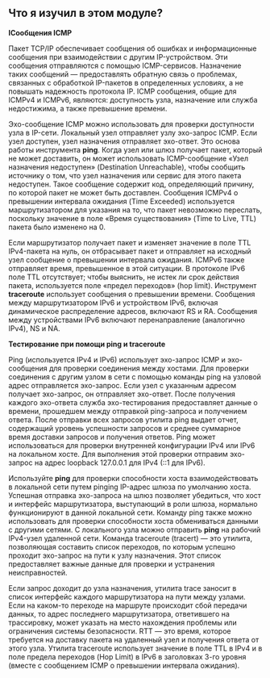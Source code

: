 <!-- verified: agorbachev 03.05.2022 -->

<!-- 13.3.3 -->
##  Что я изучил в этом модуле?

**IСообщения ICMP**

Пакет TCP/IP обеспечивает сообщения об ошибках и информационные сообщения при взаимодействии с другим IP-устройством. Эти сообщения отправляются с помощью ICMP-сервисов. Назначение таких сообщений — предоставлять обратную связь о проблемах, связанных с обработкой IP-пакетов в определенных условиях, а не повышать надежность протокола IP. ICMP сообщения, общие для ICMPv4 и ICMPv6, являются: доступность узла, назначение или служба недостижима, а также превышение времени. 

Эхо-сообщение ICMP можно использовать для проверки доступности узла в IP-сети. Локальный узел отправляет узлу эхо-запрос ICMP. Если узел доступен, узел назначения отправляет эхо-ответ. Это основа работы инструмента **ping**. Когда узел или шлюз получает пакет, который не может доставить, он может использовать ICMP-сообщение «Узел назначения недоступен» (Destination Unreachable), чтобы сообщить источнику о том, что узел назначения или сервис для этого пакета недоступен. Такое сообщение содержит код, определяющий причину, по которой пакет не может быть доставлен. Сообщения ICMPv4 о превышении интервала ожидания (Time Exceeded) используется маршрутизатором для указания на то, что пакет невозможно переслать, поскольку значение в поле «Время существования» (Time to Live, TTL) пакета было изменено на 0. 

Если маршрутизатор получает пакет и изменяет значение в поле TTL IPv4-пакета на нуль, он отбрасывает пакет и отправляет на исходный узел сообщение о превышении интервала ожидания. ICMPv6 также отправляет время, превышенное в этой ситуации. В протоколе IPv6 поле TTL отсутствует; чтобы выяснить, не истек ли срок действия пакета, используется поле «предел переходов» (hop limit).  Инструмент **traceroute** использует сообщения о превышении времени. Сообщения между маршрутизатором IPv6 и устройством IPv6, включая динамическое распределение адресов, включают RS и RA. Сообщения между устройствами IPv6 включают перенаправление (аналогично IPv4), NS и NA.

**Тестирование при помощи ping и traceroute**

Ping (используется IPv4 и IPv6) использует эхо-запрос ICMP и эхо-сообщения для проверки соединения между хостами. Для проверки соединения с другим узлом в сети с помощью команды ping на узловой адрес отправляется эхо-запрос. Если узел с указанным адресом получает эхо-запрос, он отправляет эхо-ответ. После получения каждого эхо-ответа служба эхо-тестирования предоставляет данные о времени, прошедшем между отправкой ping-запроса и получением ответа. После отправки всех запросов утилита ping выдает отчет, содержащий уровень успешности запросов и среднее суммарное время доставки запросов и получения ответов. Ping может использоваться для проверки внутренней конфигурации IPv4 или IPv6 на локальном хосте. Для выполнения этой проверки отправим эхо-запрос на адрес loopback 127.0.0.1 для IPv4 (::1 для IPv6). 

Используйте **ping** для проверки способности хоста взаимодействовать в локальной сети путем pinging IP-адрес шлюза по умолчанию хоста. Успешная отправка эхо-запроса на шлюз позволяет убедиться, что хост и интерфейс маршрутизатора, выступающий в роли шлюза, нормально функционируют в данной локальной сети. Команду ping также можно использовать для проверки способности хоста обмениваться данными с другими сетями. С локального узла можно отправить **ping** на рабочий IPv4-узел удаленной сети. Команда traceroute (tracert) — это утилита, позволяющая составить список переходов, по которым успешно проходит эхо-запрос на пути к узлу назначения. Этот список предоставляет важные данные для проверки и устранения неисправностей. 

Если запрос доходит до узла назначения, утилита trace заносит в список интерфейс каждого маршрутизатора на пути между узлами. Если на каком-то переходе на маршруте происходит сбой передачи данных, то адрес последнего маршрутизатора, ответившего на трассировку, может указать на место нахождения проблемы или ограничения системы безопасности. RTT — это время, которое требуется на доставку пакета на удаленный узел и получения ответа от этого узла. Утилита traceroute использует значение в поле TTL в IPv4 и в поле предела переходов (Hop Limit) в IPv6 в заголовках 3-го уровня (вместе с сообщением ICMP о превышении интервала ожидания).

<!-- 13.3.4 -->
<!-- quiz -->


